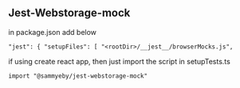 ## Jest-Webstorage-mock

in package.json add below

`"jest": {
"setupFiles": [
"<rootDir>/__jest__/browserMocks.js",`

if using create react app, then just import the script in setupTests.ts

`import "@sammyeby/jest-webstorage-mock"`